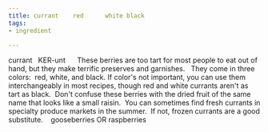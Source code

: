 ```yaml
---
title: currant    red      white black
tags:
- ingredient

---
```

currant   KER-unt      These berries are too tart for most people to eat out of hand, but they make terrific preserves and garnishes.   They come in three colors:  red, white, and black. If color's not important, you can use them interchangeably in most recipes, though red and white currants aren't as tart as black.  Don't confuse these berries with the dried fruit of the same name that looks like a small raisin.  You can sometimes find fresh currants in specialty produce markets in the summer.  If not, frozen currants are a good substitute.    gooseberries OR raspberries
